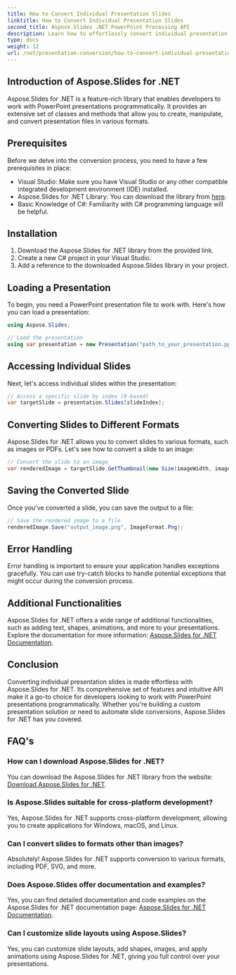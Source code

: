 ```yaml
---
title: How to Convert Individual Presentation Slides
linktitle: How to Convert Individual Presentation Slides
second_title: Aspose.Slides .NET PowerPoint Processing API
description: Learn how to effortlessly convert individual presentation slides using Aspose.Slides for .NET. Create, manipulate, and save slides programmatically.
type: docs
weight: 12
url: /net/presentation-conversion/how-to-convert-individual-presentation-slides/
---
```


## Introduction of Aspose.Slides for .NET

Aspose.Slides for .NET is a feature-rich library that enables developers to work with PowerPoint presentations programmatically. It provides an extensive set of classes and methods that allow you to create, manipulate, and convert presentation files in various formats.

## Prerequisites

Before we delve into the conversion process, you need to have a few prerequisites in place:

- Visual Studio: Make sure you have Visual Studio or any other compatible integrated development environment (IDE) installed.
- Aspose.Slides for .NET Library: You can download the library from [here](https://releases.aspose.com/slides/net).
- Basic Knowledge of C#: Familiarity with C# programming language will be helpful.

## Installation

1. Download the Aspose.Slides for .NET library from the provided link.
2. Create a new C# project in your Visual Studio.
3. Add a reference to the downloaded Aspose.Slides library in your project.

## Loading a Presentation

To begin, you need a PowerPoint presentation file to work with. Here's how you can load a presentation:

```csharp
using Aspose.Slides;

// Load the presentation
using var presentation = new Presentation("path_to_your_presentation.pptx");
```

## Accessing Individual Slides

Next, let's access individual slides within the presentation:

```csharp
// Access a specific slide by index (0-based)
var targetSlide = presentation.Slides[slideIndex];
```

## Converting Slides to Different Formats

Aspose.Slides for .NET allows you to convert slides to various formats, such as images or PDFs. Let's see how to convert a slide to an image:

```csharp
// Convert the slide to an image
var renderedImage = targetSlide.GetThumbnail(new Size(imageWidth, imageHeight));
```

## Saving the Converted Slide

Once you've converted a slide, you can save the output to a file:

```csharp
// Save the rendered image to a file
renderedImage.Save("output_image.png", ImageFormat.Png);
```

## Error Handling

Error handling is important to ensure your application handles exceptions gracefully. You can use try-catch blocks to handle potential exceptions that might occur during the conversion process.

## Additional Functionalities

Aspose.Slides for .NET offers a wide range of additional functionalities, such as adding text, shapes, animations, and more to your presentations. Explore the documentation for more information: [Aspose.Slides for .NET Documentation](https://reference.aspose.com/slides/net).

## Conclusion

Converting individual presentation slides is made effortless with Aspose.Slides for .NET. Its comprehensive set of features and intuitive API make it a go-to choice for developers looking to work with PowerPoint presentations programmatically. Whether you're building a custom presentation solution or need to automate slide conversions, Aspose.Slides for .NET has you covered.

## FAQ's

### How can I download Aspose.Slides for .NET?

You can download the Aspose.Slides for .NET library from the website: [Download Aspose.Slides for .NET](https://releases.aspose.com/slides/net).

### Is Aspose.Slides suitable for cross-platform development?

Yes, Aspose.Slides for .NET supports cross-platform development, allowing you to create applications for Windows, macOS, and Linux.

### Can I convert slides to formats other than images?

Absolutely! Aspose.Slides for .NET supports conversion to various formats, including PDF, SVG, and more.

### Does Aspose.Slides offer documentation and examples?

Yes, you can find detailed documentation and code examples on the Aspose.Slides for .NET documentation page: [Aspose.Slides for .NET Documentation](https://reference.aspose.com/slides/net).

### Can I customize slide layouts using Aspose.Slides?

Yes, you can customize slide layouts, add shapes, images, and apply animations using Aspose.Slides for .NET, giving you full control over your presentations.
